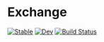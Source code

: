 # Exchange

[![Stable](https://img.shields.io/badge/docs-stable-blue.svg)](https://aaron-wheeler.github.io/Exchange.jl/stable/)
[![Dev](https://img.shields.io/badge/docs-dev-blue.svg)](https://aaron-wheeler.github.io/Exchange.jl/dev/)
[![Build Status](https://github.com/aaron-wheeler/Exchange.jl/actions/workflows/CI.yml/badge.svg?branch=main)](https://github.com/aaron-wheeler/Exchange.jl/actions/workflows/CI.yml?query=branch%3Amain)
